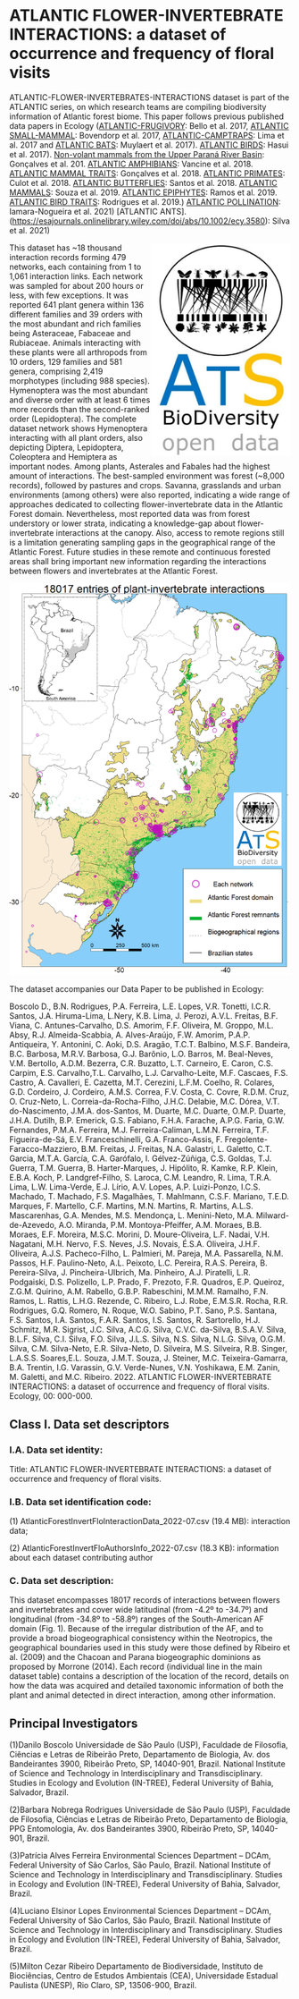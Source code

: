 # ATLANTIC FLOWER-INVERTEBRATE INTERACTIONS: a dataset of occurrence and frequency of floral visits

ATLANTIC-FLOWER-INVERTEBRATES-INTERACTIONS dataset is part of the ATLANTIC series, on which research teams are compiling biodiversity information of 
Atlantic forest biome. This paper follows previous published data papers in Ecology 
([ATLANTIC-FRUGIVORY](http://onlinelibrary.wiley.com/doi/10.1002/ecy.1818/abstract): Bello et al. 2017, 
[ATLANTIC SMALL-MAMMAL](http://onlinelibrary.wiley.com/doi/10.1002/ecy.1893/full): Bovendorp et al. 2017, 
[ATLANTIC-CAMPTRAPS](http://onlinelibrary.wiley.com/doi/10.1002/ecy.1998/abstract): Lima et al. 2017 and 
[ATLANTIC BATS](http://onlinelibrary.wiley.com/doi/10.1002/ecy.2007/abstract): Muylaert et al. 2017).
[ATLANTIC BIRDS](https://esajournals.onlinelibrary.wiley.com/doi/abs/10.1002/ecy.2119): Hasui et al. 2017).
[Non-volant mammals from the Upper Paraná River Basin](https://esajournals.onlinelibrary.wiley.com/doi/abs/10.1002/ecy.2107): Gonçalves et al. 201.
[ATLANTIC AMPHIBIANS](https://esajournals.onlinelibrary.wiley.com/doi/abs/10.1002/ecy.2392): Vancine et al. 2018.
[ATLANTIC MAMMAL TRAITS](https://esajournals.onlinelibrary.wiley.com/doi/abs/10.1002/ecy.2106): Gonçalves et al. 2018.
[ATLANTIC PRIMATES](https://esajournals.onlinelibrary.wiley.com/doi/abs/10.1002/ecy.2525): Culot et al. 2018.
[ATLANTIC BUTTERFLIES](https://esajournals.onlinelibrary.wiley.com/doi/abs/10.1002/ecy.2507): Santos et al. 2018.
[ATLANTIC MAMMALS](https://esajournals.onlinelibrary.wiley.com/doi/abs/10.1002/ecy.2785): Souza et al. 2019.
[ATLANTIC EPIPHYTES](https://esajournals.onlinelibrary.wiley.com/doi/abs/10.1002/ecy.2541): Ramos et al. 2019.
[ATLANTIC BIRD TRAITS](https://esajournals.onlinelibrary.wiley.com/doi/abs/10.1002/ecy.2647): Rodrigues et al. 2019.)
[ATLANTIC POLLINATION](https://esajournals.onlinelibrary.wiley.com/doi/abs/10.1002/ecy.3595): Iamara-Nogueira et al. 2021)
[ATLANTIC ANTS].(https://esajournals.onlinelibrary.wiley.com/doi/abs/10.1002/ecy.3580): Silva et al. 2021)

<img align="right" width="250"  src="ATS_FInvInt.jpg"> This dataset has  ~18 thousand interaction records forming 479 networks, each containing from 1 to 1,061 interaction links.  Each network was sampled for about 200 hours or less, with few exceptions. It was reported 641 plant genera within 136 different families and 39 orders with the most abundant and rich families being Asteraceae, Fabaceae and Rubiaceae. Animals interacting with these plants were all arthropods from 10 orders, 129 families and 581 genera, comprising 2,419 morphotypes (including 988 species). Hymenoptera was the most abundant and diverse order with at least 6 times more records than the second-ranked order (Lepidoptera). The complete dataset network shows Hymenoptera interacting with all plant orders, also depicting  Diptera, Lepidoptera, Coleoptera and Hemiptera as important nodes. Among plants, Asterales and Fabales had the highest amount of interactions. The best-sampled environment was forest (~8,000 records), followed by pastures and crops. Savanna, grasslands and urban environments (among others) were also reported, indicating a wide range of approaches dedicated to collecting flower-invertebrate data in the Atlantic Forest domain. Nevertheless, most reported data was from forest understory or lower strata, indicating a knowledge-gap about flower-invertebrate interactions at the canopy. Also, access to remote regions still is a limitation generating sampling gaps in the geographical range of the Atlantic Forest. Future studies in these remote and continuous forested areas shall bring important new information regarding the interactions between flowers and invertebrates  at the Atlantic Forest.

<p align="center"> 
<img src="figure.png">
</p>

The dataset accompanies our Data Paper to be published in Ecology:  

Boscolo D., B.N. Rodrigues, P.A. Ferreira, L.E. Lopes, V.R. Tonetti, I.C.R. Santos, J.A. Hiruma-Lima, L.Nery, K.B. Lima, J. Perozi, A.V.L. Freitas, B.F. Viana, C. Antunes-Carvalho, D.S. Amorim, F.F. Oliveira, M. Groppo, M.L. Absy, R.J. Almeida-Scabbia, A. Alves-Araújo, F.W. Amorim, P.A.P. Antiqueira, Y. Antonini, C. Aoki, D.S. Aragão, T.C.T. Balbino, M.S.F. Bandeira, B.C. Barbosa, M.R.V. Barbosa, G.J. Barônio, L.O. Barros, M. Beal-Neves, V.M. Bertollo, A.D.M. Bezerra, C.R. Buzatto, L.T. Carneiro, E. Caron, C.S. Carpim, E.S. Carvalho,T.L. Carvalho, L.J. Carvalho-Leite, M.F. Cascaes, F.S. Castro, A. Cavalleri, E. Cazetta, M.T. Cerezini, L.F.M. Coelho, R. Colares, G.D. Cordeiro, J. Cordeiro, A.M.S. Correa, F.V. Costa, C. Covre, R.D.M. Cruz, O. Cruz-Neto, L. Correia-da-Rocha-Filho, J.H.C. Delabie, M.C. Dórea, V.T. do-Nascimento, J.M.A. dos-Santos, M. Duarte, M.C. Duarte, O.M.P. Duarte, J.H.A. Dutilh, B.P. Emerick, G.S. Fabiano, F.H.A. Farache, A.P.G. Faria, G.W. Fernandes, P.M.A. Ferreira, M.J. Ferreira-Caliman, L.M.N. Ferreira, T.F. Figueira-de-Sá, E.V. Franceschinelli, G.A. Franco-Assis, F. Fregolente-Faracco-Mazziero, B.M. Freitas, J. Freitas, N.A. Galastri, L. Galetto, C.T. Garcia, M.T.A. García, C.A. Garófalo, I. Gélvez-Zúñiga, C.S. Goldas, T.J. Guerra, T.M. Guerra, B. Harter-Marques, J. Hipólito, R. Kamke, R.P. Klein, E.B.A. Koch, P. Landgref-Filho, S. Laroca, C.M. Leandro, R. Lima, T.R.A. Lima, L.W. Lima-Verde, E.J. Lírio, A.V. Lopes, A.P. Luizi-Ponzo, I.C.S. Machado, T. Machado, F.S. Magalhães, T. Mahlmann, C.S.F. Mariano, T.E.D. Marques, F. Martello, C.F. Martins, M.N. Martins, R. Martins, A.L.S. Mascarenhas, G.A. Mendes, M.S. Mendonça, L. Menini-Neto, M.A. Milward-de-Azevedo, A.O. Miranda, P.M. Montoya-Pfeiffer, A.M. Moraes, B.B. Moraes, E.F. Moreira, M.S.C. Morini, D. Moure-Oliveira, L.F. Nadai, V.H. Nagatani, M.H. Nervo, F.S. Neves, J.S. Novais, É.S.A. Oliveira, J.H.F. Oliveira, A.J.S. Pacheco-Filho, L. Palmieri, M. Pareja, M.A. Passarella, N.M. Passos, H.F. Paulino-Neto, A.L. Peixoto, L.C. Pereira, R.A.S. Pereira, B. Pereira-Silva, J. Pincheira-Ulbrich, Ma. Pinheiro, A.J. Piratelli, L.R. Podgaiski, D.S. Polizello, L.P. Prado, F. Prezoto, F.R. Quadros, E.P. Queiroz, Z.G.M. Quirino, A.M. Rabello, G.B.P. Rabeschini, M.M.M. Ramalho, F.N. Ramos, L. Rattis, L.H.G. Rezende, C. Ribeiro, L.J. Robe, E.M.S.R. Rocha, R.R. Rodrigues, G.Q. Romero, N. Roque, W.O. Sabino, P.T. Sano, P.S. Santana, F.S. Santos, I.A. Santos, F.A.R. Santos, I.S. Santos, R. Sartorello, H.J. Schmitz, M.R. Sigrist, J.C. Silva, A.C.G. Silva, C.V.C. da-Silva, B.S.A.V. Silva, B.L.F. Silva, C.I. Silva, F.O. Silva, J.L.S. Silva, N.S. Silva, N.L.G. Silva, O.G.M. Silva, C.M. Silva-Neto, E.R. Silva-Neto, D. Silveira, M.S. Silveira, R.B. Singer, L.A.S.S. Soares,E.L. Souza, J.M.T. Souza, J. Steiner, M.C. Teixeira-Gamarra, B.A. Trentin, I.G. Varassin, G.V. Verde-Nunes, V.N. Yoshikawa, E.M. Zanin, M. Galetti, and M.C. Ribeiro. 2022. ATLANTIC FLOWER-INVERTEBRATE INTERACTIONS: a dataset of occurrence and frequency of floral visits. Ecology, 00: 000-000.

## Class I. Data set descriptors
### I.A. Data set identity:

Title: ATLANTIC FLOWER-INVERTEBRATE INTERACTIONS: a dataset of occurrence and frequency of floral visits.

### I.B. Data set identification code:
(1) AtlanticForestInvertFloInteractionData_2022-07.csv (19.4 MB): interaction data; 

(2) AtlanticForestInvertFloAuthorsInfo_2022-07.csv (18.3 KB): information about each dataset contributing author


### C. Data set description:
This dataset encompasses 18017 records of interactions between flowers and invertebrates and cover wide latitudinal (from -4.2º to -34.7º) and longitudinal (from -34.8º to -58.8º) ranges of the South-American AF domain (Fig. 1). Because of the irregular distribution of the AF, and to provide a broad biogeographical consistency within the Neotropics, the geographical boundaries used in this study were those defined by Ribeiro et al. (2009) and the Chacoan and Parana biogeographic dominions as proposed by Morrone (2014). Each record (individual line in the main dataset table) contains a description of the location of the record, details on how the data was acquired and detailed taxonomic information of both the plant and animal detected in direct interaction, among other information. 

## Principal Investigators

(1)Danilo Boscolo
Universidade de São Paulo (USP), Faculdade de Filosofia, Ciências e Letras de Ribeirão Preto, Departamento de Biologia, Av. dos Bandeirantes 3900, Ribeirão Preto, SP, 14040-901, Brazil. National Institute of Science and Technology in Interdisciplinary and Transdisciplinary. Studies in Ecology and Evolution (IN-TREE), Federal University of Bahia, Salvador, Brazil.

(2)Barbara Nobrega Rodrigues
Universidade de São Paulo (USP), Faculdade de Filosofia, Ciências e Letras de Ribeirão Preto, Departamento de Biologia, PPG Entomologia, Av. dos Bandeirantes 3900, Ribeirão Preto, SP, 14040-901, Brazil.

(3)Patrícia Alves Ferreira
Environmental Sciences Department  – DCAm, Federal University of São Carlos, São Paulo, Brazil. National Institute of Science and Technology in Interdisciplinary and Transdisciplinary. Studies in Ecology and Evolution (IN-TREE), Federal University of Bahia, Salvador, Brazil.

(4)Luciano Elsinor Lopes
Environmental Sciences Department  – DCAm, Federal University of São Carlos, São Paulo, Brazil. National Institute of Science and Technology in Interdisciplinary and Transdisciplinary. Studies in Ecology and Evolution (IN-TREE), Federal University of Bahia, Salvador, Brazil.

(5)Milton Cezar Ribeiro
Departamento de Biodiversidade, Instituto de Biociências,  Centro de Estudos Ambientais (CEA), Universidade Estadual Paulista (UNESP), Rio Claro, SP, 13506-900, Brazil.



